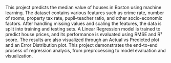 This project predicts the median value of houses in Boston using machine learning. The dataset contains various features such as crime rate, number of rooms, property tax rate, pupil–teacher ratio, and other socio-economic factors. After handling missing values and scaling the features, the data is split into training and testing sets. A Linear Regression model is trained to predict house prices, and its performance is evaluated using RMSE and R² score. The results are also visualized through an Actual vs Predicted plot and an Error Distribution plot. This project demonstrates the end-to-end process of regression analysis, from preprocessing to model evaluation and visualization.